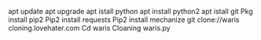 apt update
apt upgrade
apt istall python 
apt install python2 
apt istall git
Pkg install pip2
Pip2 install requests 
Pip2 install mechanize 
git clone://waris cloning.lovehater.com
Cd waris
Cloaning waris.py
